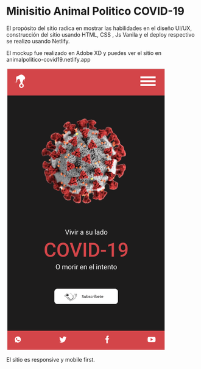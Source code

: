 # Minisitio Animal Politico COVID-19

El propósito del sitio radica en mostrar las habilidades en el diseño UI/UX, construcción del sitio usando HTML, CSS , Js Vanila y el deploy respectivo se realizo usando Netlify.

El mockup fue realizado en Adobe XD y puedes ver el sitio en animalpolitico-covid19.netlify.app



![Mockup](Design/mockup.png)

El sitio es responsive y mobile first. 
